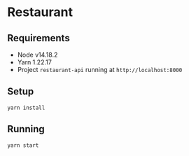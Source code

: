 # Restaurant

## Requirements

- Node v14.18.2
- Yarn 1.22.17
- Project `restaurant-api` running at `http://localhost:8000`

## Setup

```shell
yarn install
```

## Running

```shell
yarn start
```

